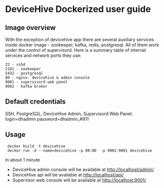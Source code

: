 **DeviceHive Dockerized user guide**
================================

Image overview
-----------

With the exception of devicehive app there are several auxiliary services inside docker image - zookeeper, kafka, redis, postgresql. All of them work under the control of supervisord. Here is a summary table of internal services and network ports they use:

    22 - sshd
    2181 - zookeeper
    5432 - postgresql
    80 - nginx: devicehive & admin console
    9001 - supervisord web panel
    9092 - kafka broker

Default credentials
-------------------------

SSH, PostgreSQL, DeviceHive Admin, Supervisord Web Panel:
     login=dhadmin
     password=dhadmin_#911

Usage
-----------

     docker build -t devicehive
     docker run -d --name=devicehive -p 80:80  -p 9001:9001 devicehive

In about 1 minute 
* DeviceHive admin console will be available at [http://localhost/admin/](http://localhost/admin/)
* DeviceHive api will be available at [http://localhost/api/](http://localhost/api/)
* Supervisor web console  will be available at [http://localhost:9001/](http://localhost:9001/)
